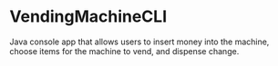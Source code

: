# VendingMachineCLI

Java console app that allows users to insert money into the machine, choose items for the machine to vend, and dispense change.
